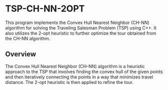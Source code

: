 # TSP-CH-NN-2OPT

This program implements the Convex Hull Nearest Neighbor (CH-NN) algorithm for solving the Traveling Salesman Problem (TSP) using C++. It also utilizes the 2-opt heuristic to further optimize the tour obtained from the CH-NN algorithm.

## Overview

The Convex Hull Nearest Neighbor (CH-NN) algorithm is a heuristic approach to the TSP that involves finding the convex hull of the given points and then iteratively connecting the points in a way that minimizes travel distance. The 2-opt heuristic is then applied to refine the tour.

